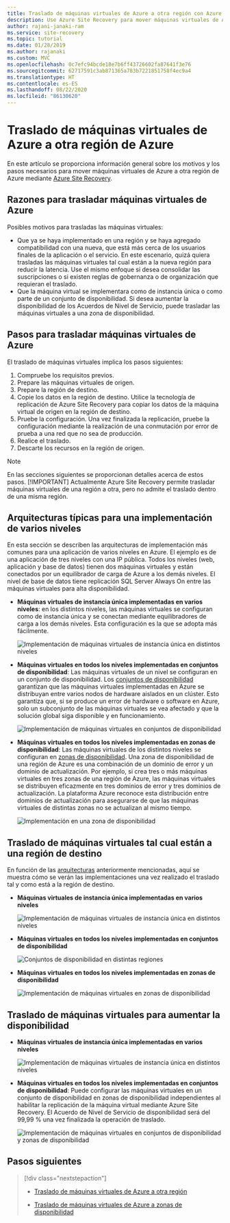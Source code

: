 ```yaml
---
title: Traslado de máquinas virtuales de Azure a otra región con Azure Site Recovery
description: Use Azure Site Recovery para mover máquinas virtuales de Azure de una región de Azure a otra.
author: rajani-janaki-ram
ms.service: site-recovery
ms.topic: tutorial
ms.date: 01/28/2019
ms.author: rajanaki
ms.custom: MVC
ms.openlocfilehash: 0c7efc94bcde18e7b6ff43726602fa87641f3e76
ms.sourcegitcommit: 62717591c3ab871365a783b7221851758f4ec9a4
ms.translationtype: HT
ms.contentlocale: es-ES
ms.lasthandoff: 08/22/2020
ms.locfileid: "86130620"
---
```

# <a name="moving-azure-vms-to-another-azure-region"></a>Traslado de máquinas virtuales de Azure a otra región de Azure

En este artículo se proporciona información general sobre los motivos y los pasos necesarios para mover máquinas virtuales de Azure a otra región de Azure mediante [Azure Site Recovery](site-recovery-overview.md). 


## <a name="reasons-to-move-azure-vms"></a>Razones para trasladar máquinas virtuales de Azure

Posibles motivos para trasladas las máquinas virtuales:

- Que ya se haya implementado en una región y se haya agregado compatibilidad con una nueva, que está más cerca de los usuarios finales de la aplicación o el servicio. En este escenario, quizá quiera trasladas las máquinas virtuales tal cual están a la nueva región para reducir la latencia. Use el mismo enfoque si desea consolidar las suscripciones o si existen reglas de gobernanza o de organización que requieran el traslado.
- Que la máquina virtual se implementara como de instancia única o como parte de un conjunto de disponibilidad. Si desea aumentar la disponibilidad de los Acuerdos de Nivel de Servicio, puede trasladar las máquinas virtuales a una zona de disponibilidad.

## <a name="steps-to-move-azure-vms"></a>Pasos para trasladar máquinas virtuales de Azure

El traslado de máquinas virtuales implica los pasos siguientes:

1. Compruebe los requisitos previos.
2. Prepare las máquinas virtuales de origen.
3. Prepare la región de destino.
4. Copie los datos en la región de destino. Utilice la tecnología de replicación de Azure Site Recovery para copiar los datos de la máquina virtual de origen en la región de destino.
5. Pruebe la configuración. Una vez finalizada la replicación, pruebe la configuración mediante la realización de una conmutación por error de prueba a una red que no sea de producción.
6. Realice el traslado.
7. Descarte los recursos en la región de origen.

> [!NOTE]
> En las secciones siguientes se proporcionan detalles acerca de estos pasos.
> [!IMPORTANT]
> Actualmente Azure Site Recovery permite trasladar máquinas virtuales de una región a otra, pero no admite el traslado dentro de una misma región.

## <a name="typical-architectures-for-a-multi-tier-deployment"></a>Arquitecturas típicas para una implementación de varios niveles

En esta sección se describen las arquitecturas de implementación más comunes para una aplicación de varios niveles en Azure. El ejemplo es de una aplicación de tres niveles con una IP pública. Todos los niveles (web, aplicación y base de datos) tienen dos máquinas virtuales y están conectados por un equilibrador de carga de Azure a los demás niveles. El nivel de base de datos tiene replicación SQL Server Always On entre las máquinas virtuales para alta disponibilidad.

* **Máquinas virtuales de instancia única implementadas en varios niveles**: en los distintos niveles, las máquinas virtuales se configuran como de instancia única y se conectan mediante equilibradores de carga a los demás niveles. Esta configuración es la que se adopta más fácilmente.

     ![Implementación de máquinas virtuales de instancia única en distintos niveles](media/move-vm-overview/regular-deployment.png)

* **Máquinas virtuales en todos los niveles implementadas en conjuntos de disponibilidad**: Las máquinas virtuales de un nivel se configuran en un conjunto de disponibilidad. Los [conjuntos de disponibilidad](../virtual-machines/windows/tutorial-availability-sets.md) garantizan que las máquinas virtuales implementadas en Azure se distribuyan entre varios nodos de hardware aislados en un clúster. Esto garantiza que, si se produce un error de hardware o software en Azure, solo un subconjunto de las máquinas virtuales se vea afectado y que la solución global siga disponible y en funcionamiento.

     ![Implementación de máquinas virtuales en conjuntos de disponibilidad](media/move-vm-overview/avset.png)

* **Máquinas virtuales en todos los niveles implementadas en zonas de disponibilidad**: Las máquinas virtuales de los distintos niveles se configuran en [zonas de disponibilidad](../availability-zones/az-overview.md). Una zona de disponibilidad de una región de Azure es una combinación de un dominio de error y un dominio de actualización. Por ejemplo, si crea tres o más máquinas virtuales en tres zonas de una región de Azure, las máquinas virtuales se distribuyen eficazmente en tres dominios de error y tres dominios de actualización. La plataforma Azure reconoce esta distribución entre dominios de actualización para asegurarse de que las máquinas virtuales de distintas zonas no se actualizan al mismo tiempo.

     ![Implementación en una zona de disponibilidad](media/move-vm-overview/zone.png)

## <a name="move-vms-as-is-to-a-target-region"></a>Traslado de máquinas virtuales tal cual están a una región de destino

En función de las [arquitecturas](#typical-architectures-for-a-multi-tier-deployment) anteriormente mencionadas, aquí se muestra cómo se verán las implementaciones una vez realizado el traslado tal y como está a la región de destino.

* **Máquinas virtuales de instancia única implementadas en varios niveles**

     ![Implementación de máquinas virtuales de instancia única en distintos niveles](media/move-vm-overview/single-zone.png)

* **Máquinas virtuales en todos los niveles implementadas en conjuntos de disponibilidad**

     ![Conjuntos de disponibilidad en distintas regiones](media/move-vm-overview/crossregionaset.png)

* **Máquinas virtuales en todos los niveles implementadas en zonas de disponibilidad**

     ![Implementación de máquinas virtuales en zonas de disponibilidad](media/move-vm-overview/azonecross.png)

## <a name="move-vms-to-increase-availability"></a>Traslado de máquinas virtuales para aumentar la disponibilidad

* **Máquinas virtuales de instancia única implementadas en varios niveles**

     ![Implementación de máquinas virtuales de instancia única en distintos niveles](media/move-vm-overview/single-zone.png)

* **Máquinas virtuales en todos los niveles implementadas en conjuntos de disponibilidad**: Puede configurar las máquinas virtuales en un conjunto de disponibilidad en zonas de disponibilidad independientes al habilitar la replicación de la máquina virtual mediante Azure Site Recovery. El Acuerdo de Nivel de Servicio de disponibilidad será del 99,99 % una vez finalizada la operación de traslado.

     ![Implementación de máquinas virtuales en conjuntos de disponibilidad y zonas de disponibilidad](media/move-vm-overview/aset-azone.png)

## <a name="next-steps"></a>Pasos siguientes

> [!div class="nextstepaction"]
> 
> * [Traslado de máquinas virtuales de Azure a otra región](azure-to-azure-tutorial-migrate.md)
> 
> * [Traslado de máquinas virtuales de Azure a zonas de disponibilidad](move-azure-vms-avset-azone.md)

